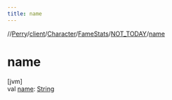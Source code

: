 ```yaml
---
title: name
---
```

//[Perry](../../../../../index.html)/[client](../../../index.html)/[Character](../../index.html)/[FameStats](../index.html)/[NOT_TODAY](index.html)/[name](name.html)



# name



[jvm]\
val [name](name.html): [String](https://kotlinlang.org/api/latest/jvm/stdlib/kotlin/-string/index.html)




